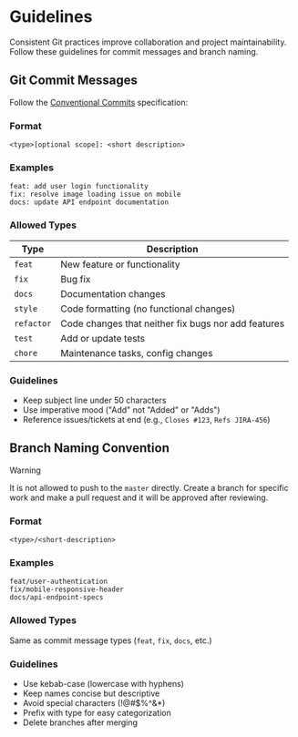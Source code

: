 # Guidelines


Consistent Git practices improve collaboration and project maintainability. Follow these guidelines for commit messages and branch naming.

## Git Commit Messages

Follow the [Conventional Commits](https://www.conventionalcommits.org/) specification:

### Format
```
<type>[optional scope]: <short description>
```

### Examples
```
feat: add user login functionality
fix: resolve image loading issue on mobile
docs: update API endpoint documentation
```

### Allowed Types
| Type       | Description                                         |
| ---------- | --------------------------------------------------- |
| `feat`     | New feature or functionality                        |
| `fix`      | Bug fix                                             |
| `docs`     | Documentation changes                               |
| `style`    | Code formatting (no functional changes)             |
| `refactor` | Code changes that neither fix bugs nor add features |
| `test`     | Add or update tests                                 |
| `chore`    | Maintenance tasks, config changes                   |

### Guidelines
- Keep subject line under 50 characters
- Use imperative mood ("Add" not "Added" or "Adds")
- Reference issues/tickets at end (e.g., `Closes #123`, `Refs JIRA-456`)

## Branch Naming Convention
> [!WARNING] 
> It is not allowed to push to the `master` directly. Create a branch for specific work and make a pull request and it will be approved after reviewing.
### Format
```
<type>/<short-description>
```

### Examples
```
feat/user-authentication
fix/mobile-responsive-header
docs/api-endpoint-specs
```

### Allowed Types
Same as commit message types (`feat`, `fix`, `docs`, etc.)

### Guidelines
- Use kebab-case (lowercase with hyphens)
- Keep names concise but descriptive
- Avoid special characters (!@#$%^&*)
- Prefix with type for easy categorization
- Delete branches after merging